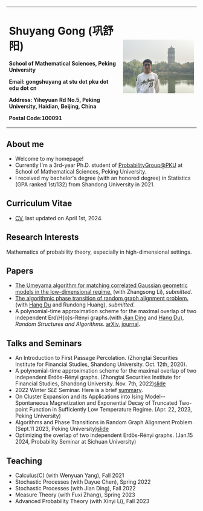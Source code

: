 <head>
    <script src="https://cdn.mathjax.org/mathjax/latest/MathJax.js?config=TeX-AMS-MML_HTMLorMML" type="text/javascript"></script>
    <script type="text/x-mathjax-config">
        MathJax.Hub.Config({
            tex2jax: {
            skipTags: ['script', 'noscript', 'style', 'textarea', 'pre'],
            inlineMath: [['$','$']]
            }
        });
    </script>
</head><head>
    <script src="https://cdn.mathjax.org/mathjax/latest/MathJax.js?config=TeX-AMS-MML_HTMLorMML" type="text/javascript"></script>
    <script type="text/x-mathjax-config">
        MathJax.Hub.Config({
            tex2jax: {
            skipTags: ['script', 'noscript', 'style', 'textarea', 'pre'],
            inlineMath: [['$','$']]
            }
        });
    </script>
</head>



<table border="0">
  <tr>
    <td width="60%">
      <h1>Shuyang Gong (巩舒阳)</h1>
      <p><b>School of Mathematical Sciences, Peking University</b></p>
      <p><b>Email: gongshuyang at stu dot pku dot edu dot cn</b></p>
      <p><b>Address: Yiheyuan Rd No.5, Peking University, Haidian, Beijing, China</b></p>
      <p><b>Postal Code:100091</b></p>
    </td>
    <td width="40%">
      <img src="/recent photo.jpeg" width="100%">
    </td>
  </tr>
</table>


## About me
- Welcome to my homepage!
- Currently I'm a 3rd-year Ph.D. student of [ProbabilityGroup@PKU](https://pkuprobability.com)  at School of Mathematical Sciences, Peking University.
- I received my bachelor's degree (with an honored degree) in Statistics (GPA ranked 1st/132) from Shandong University in 2021.

## Curriculum Vitae 
- [CV](https://GongMathProba.github.io/CV.pdf), last updated on April 1st, 2024.

## Research Interests
Mathematics of probability theory, especially in high-dimensional settings.

## Papers
- [The Umeyama algorithm for matching correlated Gaussian geometric models in the low-dimensional regime.](https://arxiv.org/abs/2402.15095) (with Zhangsong Li), _submitted_.
- [The algorithmic phase transition of random graph alignment problem.](https://arxiv.org/abs/2307.06590) (with [Hang Du](https://hangdu2000.github.io/MyHomePage/) and Rundong Huang), _submitted_.
- A polynomial-time approximation scheme for the maximal overlap of two independent Erd\H{o}s-Rényi graphs.(with [Jian Ding](https://www.math.pku.edu.cn/teachers/dingjian/index.html) and [Hang Du](https://hangdu2000.github.io/MyHomePage/)), _Random Structures and Algorithms_. [arXiv](https://arxiv.org/abs/2210.07823), [journal](https://onlinelibrary.wiley.com/doi/10.1002/rsa.21212).

## Talks and Seminars
- An Introduction to First Passage Percolation. (Zhongtai Securities Institute for Financial Studies, Shandong University. Oct. 12th, 2020).
- A polynomial-time approximation scheme for the maximal overlap of two independent Erdös-Rényi graphs. (Zhongtai Securities Institute for Financial Studies, Shandong University. Nov. 7th, 2022)[slide](https://GongMathProba.github.io/NOV_SDU.pdf)
- 2022 Winter $SLE$ Seminar. Here is a brief [summary](https://GongMathProba.github.io/SLE_Winter_2022.pdf).
- On Cluster Expansion and its Applications into Ising Model--Spontaneous Magnetization and Exponential Decay of Truncated Two-point Function in Sufficiently Low Temperature Regime. (Apr. 22, 2023, Peking University)
- Algorithms and Phase Transitions in Random Graph Alignment Problem. (Sept.11 2023, Peking University)[slide](https://GongMathProba.github.io/巩舒阳.pdf)
- Optimizing the overlap of two independent Erdös-Rényi graphs. (Jan.15 2024, Probability Seminar at Sichuan University)

## Teaching
- Calculus(C) (with Wenyuan Yang), Fall 2021
- Stochastic Processes (with Dayue Chen), Spring 2022
- Stochastic Processes (with Jian Ding), Fall 2022
- Measure Theory (with Fuxi Zhang), Spring 2023
- Advanced Probability Theory (with Xinyi Li), Fall 2023


